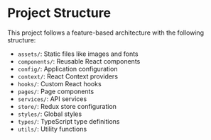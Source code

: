 # Project Structure

This project follows a feature-based architecture with the following structure:

- `assets/`: Static files like images and fonts
- `components/`: Reusable React components
- `config/`: Application configuration
- `context/`: React Context providers
- `hooks/`: Custom React hooks
- `pages/`: Page components
- `services/`: API services
- `store/`: Redux store configuration
- `styles/`: Global styles
- `types/`: TypeScript type definitions
- `utils/`: Utility functions
